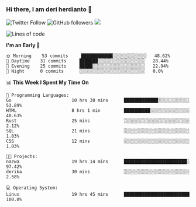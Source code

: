### Hi there, I am deri herdianto 👋
![Twitter Follow](https://img.shields.io/twitter/follow/deikatsuo?label=Follow)
![GitHub followers](https://img.shields.io/github/followers/deikatsuo?label=Follow&style=social)
![](https://visitor-badge.glitch.me/badge?page_id=deikatsuo.deikatsuo)

<!--
**deikatsuo/deikatsuo** is a ✨ _special_ ✨ repository because its `README.md` (this file) appears on your GitHub profile.

Here are some ideas to get you started:

- 🔭 I’m currently working on ...
- 🌱 I’m currently learning ...
- 👯 I’m looking to collaborate on ...
- 🤔 I’m looking for help with ...
- 💬 Ask me about ...
- 📫 How to reach me: ...
- 😄 Pronouns: ...
- ⚡ Fun fact: ...
-->

<!--START_SECTION:waka-->
![Lines of code](https://img.shields.io/badge/From%20Hello%20World%20I%27ve%20Written-13037%20lines%20of%20code-blue)

**I'm an Early 🐤** 

```text
🌞 Morning    53 commits     ████████████░░░░░░░░░░░░░   48.62% 
🌆 Daytime    31 commits     ███████░░░░░░░░░░░░░░░░░░   28.44% 
🌃 Evening    25 commits     █████░░░░░░░░░░░░░░░░░░░░   22.94% 
🌙 Night      0 commits      ░░░░░░░░░░░░░░░░░░░░░░░░░   0.0%

```


📊 **This Week I Spent My Time On** 

```text
💬 Programming Languages: 
Go                       10 hrs 38 mins      █████████████░░░░░░░░░░░░   53.89% 
HTML                     8 hrs 1 min         ██████████░░░░░░░░░░░░░░░   40.63% 
Rust                     25 mins             ░░░░░░░░░░░░░░░░░░░░░░░░░   2.12% 
SQL                      21 mins             ░░░░░░░░░░░░░░░░░░░░░░░░░   1.83% 
CSS                      12 mins             ░░░░░░░░░░░░░░░░░░░░░░░░░   1.03%

🐱‍💻 Projects: 
nazwa                    19 hrs 14 mins      ████████████████████████░   97.42% 
derika                   30 mins             ░░░░░░░░░░░░░░░░░░░░░░░░░   2.58%

💻 Operating System: 
Linux                    19 hrs 45 mins      █████████████████████████   100.0%

```


<!--END_SECTION:waka-->
